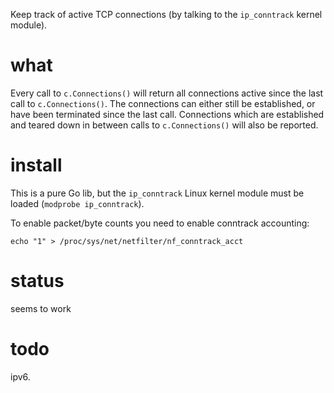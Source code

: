 Keep track of active TCP connections (by talking to the `ip_conntrack` kernel module).

# what

Every call to `c.Connections()` will return all connections active since the last
call to `c.Connections()`. The connections can either still be established, or
have been terminated since the last call. Connections which are established and
teared down in between calls to `c.Connections()` will also be reported.

# install

This is a pure Go lib, but the `ip_conntrack` Linux kernel module must be loaded (`modprobe
ip_conntrack`).

To enable packet/byte counts you need to enable conntrack accounting:

```
echo "1" > /proc/sys/net/netfilter/nf_conntrack_acct
```

# status

seems to work

# todo

ipv6.
